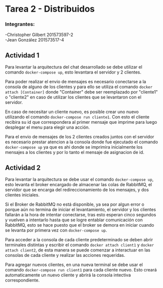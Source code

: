 # Tarea 2 - Distribuidos

### Integrantes:
-Christopher Gilbert 201573597-2\
-Jean González 201573517-4

## Actividad 1

Para levantar la arquitectura del chat desarrollado se debe utilizar el comando ``docker-compose up``, esto levantara el servidor y 2 clientes.

Para poder realizar el envio de mensajes es necesario conectarse a la consola de alguno de los clientes y para ello se utiliza el comando ``docker attach [Container]``
donde "Container" debe ser reemplazado por "cliente1" o "cliente2" en caso de utilizar los clientes que se levantaron con el servidor.

En caso de necesitar un cliente nuevo, es posible crear uno nuevo utilizando el comando ``docker-compose run cliente1``. Con esto el cliente recibira su id que correspondera al primer mensaje que imprime para luego desplegar el menu para elegir una acción.

Para el envio de mensajes de los 2 clientes creados juntos con el servidor es necesario prestar atencion a la consola donde fue ejecutado el comando ``docker-compose up`` ya que es ahi donde se imprimira inicialmente los mensajes a los clientes y por lo tanto el mensaje de asignacion de id.


## Actividad 2

Para levantar la arquitectura se debe usar el comando ``docker-compose up``, esto levanta el broker encargado de almacenar las colas de RabbitMQ, el servidor que se encarga del redireccionamiento de los mensajes, y dos clientes iniciales.

Si el Broker de RabbitMQ no está disponible, ya sea por algun error o porque aún no termina de iniciar el levantamiento, el servidor y los clientes fallarán a la hora de intentar conectarse, tras esto esperan cinco segundos y vuelven a intentarlo hasta que se logre entablar comunicación con RabbitMQ, esto se hace puesto que el broker se demora en iniciar cuando se levanta por primera vez con ``docker-compose up``.

Para acceder a la consola de cada cliente predeterminado se deben abrir terminales distintas y escribir el comando ``docker attach client1`` y ``docker attach client2``, de esta manera se puede comenzar a interactuar en las consolas de cada cliente y realizar las acciones requeridas.

Para agregar nuevos clientes, en una nueva terminal se debe usar el comando ``docker-compose run client1`` para cada cliente nuevo. Esto creará automaticamente un nuevo cliente y abrirá la consola intectiva correspondiente.
